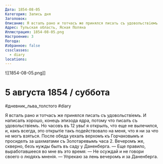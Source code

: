 ```yaml
---
Дата: 1854-08-05
Категория: Запись дня
Заголовок: 
Описание: Я всталъ рано и тотчасъ же принялся писать съ удовольствiемъ. И написалъ хорошо, конецъ эпизода ядра, потому что писалъ съ удовольствiемъ. Но часовъ въ 12 увы! я открылъ, что еще не вылечился
Адрес: Тульская область, Ясная Поляна
Иллюстрация: 1854-08-05.png
Настроение: 3
Погода: 
Избранное: false
cssclasses:
  - diary
locations:
---
```


![[1854-08-05.png]]

# 5 августа 1854 / суббота

#дневник_льва_толстого #diary 

Я всталъ рано и тотчасъ же принялся писать съ удовольствiемъ. И написалъ хорошо, конецъ эпизода ядра, потому что писалъ съ удовольствiемъ. Но часовъ въ 12 увы! я открылъ, что еще не вылечился, и, какъ всегда, это открытiе такъ подействовало на меня, что я ни за что не могъ взяться. После обеда уехалъ верхомъ къ Горчаковымъ и просиделъ за шахматами съ Золотаревымъ часа 2. Вечеромъ же, скверно, безъ нужды былъ въ саду у Даненберга. — Еще правило, выработавшееся во мне въ это время: — Не осуждай и не говори своего о людяхъ мненiя. — Упрекаю за лень вечеромъ и за Даненберга. 